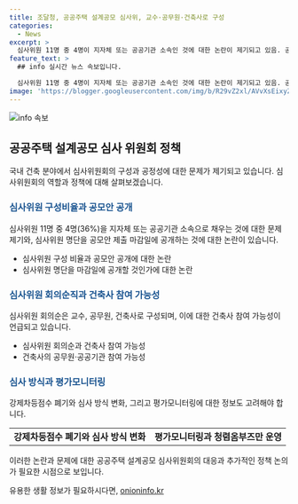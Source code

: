 ```yaml
---
title: 조달청, 공공주택 설계공모 심사위, 교수·공무원·건축사로 구성
categories:
  - News
excerpt: >
  심사위원 11명 중 4명이 지자체 또는 공공기관 소속인 것에 대한 논란이 제기되고 있음. 공모안 제출 마감 전에 심사위원 명단을 공개하는 것도 논란이다. 강제차등점수 폐기로 인해 특정사의 영업에 의해 결과가 흔들릴 우려가 있음. 조달청은 청렴옴부즈만과 평가모니터링단을 운영하여 부정행위를 방지하고 있음.
feature_text: >
  ## info 실시간 뉴스 속보입니다.

  심사위원 11명 중 4명이 지자체 또는 공공기관 소속인 것에 대한 논란이 제기되고 있음. 공모안 제출 마감 전에 심사위원 명단을 공개하는 것도 논란이다. 강제차등점수 폐기로 인해 특정사의 영업에 의해 결과가 흔들릴 우려가 있음. 조달청은 청렴옴부즈만과 평가모니터링단을 운영하여 부정행위를 방지하고 있음.
image: 'https://blogger.googleusercontent.com/img/b/R29vZ2xl/AVvXsEixyZcFfHzMRdzZMjFBmAUKJYCLCGyLL1o632UiGVXcaFdKo_bkvkuCioo0uUKlGfBVcT3P84aROyZIXSBEx3Aw5nCQ3pTgDom1WDC4m8eifvWiAmWEEVb4x6G_l8C0QH225ldMjyaFvpxGEBGNO37VmDTDMHGhJPq73UglMfDca1-0aw/s1600/blogspot.png'
---
```


<p><img src="https://blogger.googleusercontent.com/img/b/R29vZ2xl/AVvXsEixyZcFfHzMRdzZMjFBmAUKJYCLCGyLL1o632UiGVXcaFdKo_bkvkuCioo0uUKlGfBVcT3P84aROyZIXSBEx3Aw5nCQ3pTgDom1WDC4m8eifvWiAmWEEVb4x6G_l8C0QH225ldMjyaFvpxGEBGNO37VmDTDMHGhJPq73UglMfDca1-0aw/s1600/blogspot.png" alt="info 속보" /></p>

<h2 data-ke-size="size26">공공주택 설계공모 심사 위원회 정책</h2>

<p data-ke-size="size16">국내 건축 분야에서 심사위원회의 구성과 공정성에 대한 문제가 제기되고 있습니다. 심사위원회의 역할과 정책에 대해 살펴보겠습니다.</p>

<h3><b><span style="color: #1a5490;">심사위원 구성비율과 공모안 공개</span></b></h3>

<p data-ke-size="size16">심사위원 11명 중 4명(36%)을 지자체 또는 공공기관 소속으로 채우는 것에 대한 문제제기와, 심사위원 명단을 공모안 제출 마감일에 공개하는 것에 대한 논란이 있습니다.</p>

<ul>
<li>심사위원 구성 비율과 공모안 공개에 대한 논란</li>
<li>심사위원 명단을 마감일에 공개할 것인가에 대한 논란</li>
</ul>

<h3><b><span style="color: #1a5490;">심사위원 회의순직과 건축사 참여 가능성</span></b></h3>

<p data-ke-size="size16">심사위원 회의순은 교수, 공무원, 건축사로 구성되며, 이에 대한 건축사 참여 가능성이 언급되고 있습니다.</p>

<ul>
<li>심사위원 회의순과 건축사 참여 가능성</li>
<li>건축사의 공무원·공공기관 참여 가능성</li>
</ul>

<h3><b><span style="color: #1a5490;">심사 방식과 평가모니터링</span></b></h3>

<p data-ke-size="size16">강제차등점수 폐기와 심사 방식 변화, 그리고 평가모니터링에 대한 정보도 고려해야 합니다.</p>

<table>
<tr>
<td style="text-align: center; height: 17px;"><b>강제차등점수 폐기와 심사 방식 변화</b></td>
<td style="text-align: center; height: 17px;"><b>평가모니터링과 청렴옴부즈만 운영</b></td>
</tr>
</table>

<p>이러한 논란과 문제에 대한 공공주택 설계공모 심사위원회의 대응과 추가적인 정책 논의가 필요한 시점으로 보입니다.</p>
유용한 생활 정보가 필요하시다면, <a href="https://onioninfo.kr" rel="dofollow">onioninfo.kr</a>


